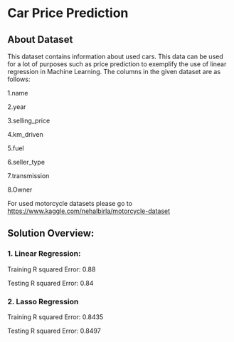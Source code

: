 
# Car Price Prediction


## About Dataset


This dataset contains information about used cars.
This data can be used for a lot of purposes such as price prediction to exemplify the use of linear regression in Machine Learning.
The columns in the given dataset are as follows:

1.name

2.year

3.selling_price

4.km_driven

5.fuel

6.seller_type

7.transmission

8.Owner


For used motorcycle datasets please go to https://www.kaggle.com/nehalbirla/motorcycle-dataset

## Solution Overview:

### 1. Linear Regression:

Training R squared Error:  0.88

Testing R squared Error:  0.84

 
### 2. Lasso Regression

Training R squared Error:  0.8435

Testing R squared Error:  0.8497


